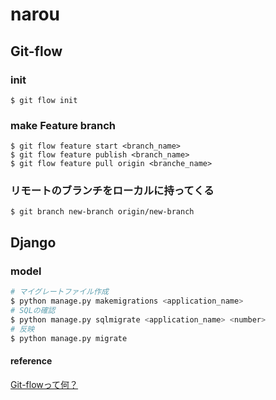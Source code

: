 # narou

## Git-flow

### init
```
$ git flow init
```

### make Feature branch
```
$ git flow feature start <branch_name>
$ git flow feature publish <branch_name>
$ git flow feature pull origin <branche_name>
```

### リモートのブランチをローカルに持ってくる
```
$ git branch new-branch origin/new-branch
```

## Django

### model
```sh
# マイグレートファイル作成
$ python manage.py makemigrations <application_name>
# SQLの確認
$ python manage.py sqlmigrate <application_name> <number>
# 反映
$ python manage.py migrate
```

#### reference
[Git-flowって何？](http://qiita.com/KosukeSone/items/514dd24828b485c69a05)
